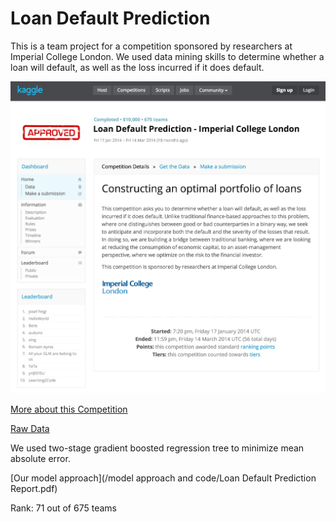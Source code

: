 Loan Default Prediction
====================================================
This is a team project for a competition sponsored by researchers at Imperial College London. We used data mining skills to determine whether a loan will default, as well as the loss incurred if it does default.

![Project Screenshot](/images/about.png "Competition Screenshot")

[More about this Competition](https://www.kaggle.com/c/loan-default-prediction)

[Raw Data](https://www.kaggle.com/c/loan-default-prediction/data)

We used two-stage gradient boosted regression tree to minimize mean absolute error.

[Our model approach](/model approach and code/Loan Default Prediction Report.pdf)

Rank: 71 out of 675 teams
